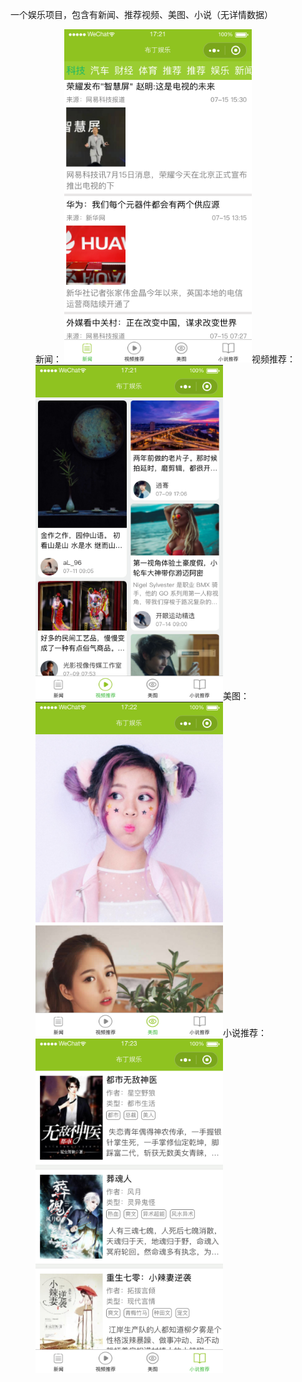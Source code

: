 一个娱乐项目，包含有新闻、推荐视频、美图、小说（无详情数据）
<figure class="third">
    新闻：
    <img src="screenshot/applet_news.png" width="300"/>视频推荐：<img src="screenshot/applet_vedio.png" width="300"/>美图：<img src="screenshot/applet_photo.png" width="300"/>小说推荐：<img src="screenshot/applet_novel.png" width="300"/>
</figure>
